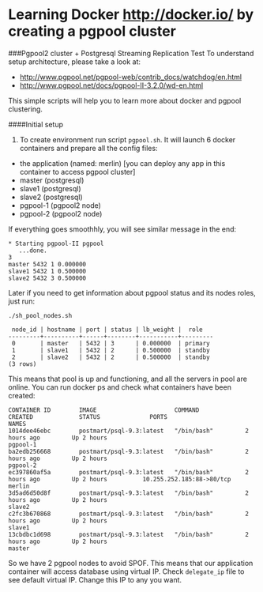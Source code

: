 Learning Docker http://docker.io/ by creating a pgpool cluster
==================

###Pgpool2 cluster + Postgresql Streaming Replication Test
To understand setup architecture, please take a look at:
- http://www.pgpool.net/pgpool-web/contrib_docs/watchdog/en.html
- http://www.pgpool.net/docs/pgpool-II-3.2.0/wd-en.html

This simple scripts will help you to learn more about docker and pgpool clustering.

####Initial setup

1. To create environment run script `pgpool.sh`. It will launch 6 docker containers and prepare all the config files: 
 - the application (named: merlin) 
 [you can deploy any app in this container to access pgpool cluster]
 - master (postgresql) 
 - slave1 (postgresql)
 - slave2 (postgresql)
 - pgpool-1 (pgpool2 node)
 - pgpool-2 (pgpool2 node)
 
 If everything goes smoothhly, you will see similar message in the end:
``` 
* Starting pgpool-II pgpool
   ...done.
3
master 5432 1 0.000000
slave1 5432 1 0.500000
slave2 5432 3 0.500000
```

Later if you need to get information about pgpool status and its nodes roles, just run:
```
./sh_pool_nodes.sh

 node_id | hostname | port | status | lb_weight |  role
---------+----------+------+--------+-----------+---------
 0       | master   | 5432 | 3      | 0.000000  | primary
 1       | slave1   | 5432 | 2      | 0.500000  | standby
 2       | slave2   | 5432 | 2      | 0.500000  | standby
(3 rows)

```
This means that pool is up and functioning, and all the servers in pool are online. You can run docker ps and check what containers have been created:
```
CONTAINER ID        IMAGE                      COMMAND             CREATED             STATUS              PORTS                       NAMES
1014dee46ebc        postmart/psql-9.3:latest   "/bin/bash"         2 hours ago         Up 2 hours                                      pgpool-1
ba2edb256668        postmart/psql-9.3:latest   "/bin/bash"         2 hours ago         Up 2 hours                                      pgpool-2
ec397860af5a        postmart/psql-9.3:latest   "/bin/bash"         2 hours ago         Up 2 hours          10.255.252.185:88->80/tcp   merlin
3d5ad6d50d8f        postmart/psql-9.3:latest   "/bin/bash"         2 hours ago         Up 2 hours                                      slave2
c2fc3b670868        postmart/psql-9.3:latest   "/bin/bash"         2 hours ago         Up 2 hours                                      slave1
13cbdbc1d698        postmart/psql-9.3:latest   "/bin/bash"         2 hours ago         Up 2 hours                                      master

```

So we have 2 pgpool nodes to avoid SPOF. This means that our application container will access database using virtual IP. Check `delegate_ip` file to see default virtual IP. Change this IP to any you want.
